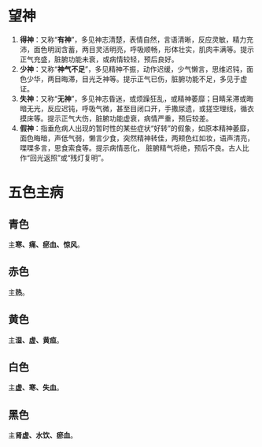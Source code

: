 # 望神
1. **得神**：又称“**有神**”，多见神志清楚，表情自然，言语清晰，反应灵敏，精力充沛，面色明润含蓄，两目灵活明亮，呼吸顺畅，形体壮实，肌肉丰满等。提示正气充盛，脏腑功能未衰，或病情较轻，预后良好。
2. **少神**：又称“**神气不足**”，多见精神不振，动作迟缓，少气懒言，思维迟钝，面色少华，两目晦滞，目光乏神等。提示正气已伤，脏腑功能不足，多见于虚证。
3. **失神**：又称“**无神**”，多见神志昏迷，或烦躁狂乱，或精神萎靡；目睛呆滞或晦暗无光，反应迟钝，呼吸气微，甚至目闭口开，手撒尿遗，或搓空理线，循衣摸床等。提示正气大伤，脏腑功能虚衰，病情严重，预后较差。
4. **假神**：指垂危病人出现的暂时性的某些症状“好转”的假象，如原本精神萎靡，面色晦暗，声低气弱，懒言少食，突然精神转佳，两颊色红如妆，语声清亮，喋喋多言，思食索食等。提示病情恶化， 脏腑精气将绝，预后不良。古人比作“回光返照”或“残灯复明”。
# 五色主病
## 青色
主**寒、痛、瘀血、惊风**。
## 赤色
主**热**。
## 黄色
主**湿、虚、黄疸**。
## 白色
主**虚、寒、失血**。
## 黑色
主**肾虚、水饮、瘀血**。
